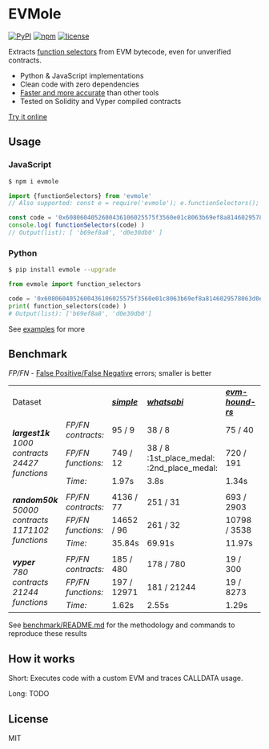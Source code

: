 # EVMole

[![PyPI](https://img.shields.io/pypi/v/evmole)](https://pypi.org/project/evmole)
[![npm](https://img.shields.io/npm/v/evmole)](https://www.npmjs.com/package/evmole)
[![license](https://img.shields.io/github/license/cdump/evmole)](./LICENSE)

Extracts [function selectors](https://docs.soliditylang.org/en/latest/abi-spec.html#function-selector) from EVM bytecode, even for unverified contracts.

- Python & JavaScript implementations
- Clean code with zero dependencies
- [Faster and more accurate](#Benchmark) than other tools
- Tested on Solidity and Vyper compiled contracts

[Try it online](https://cdump.github.io/evmole/)

## Usage

### JavaScript
```sh
$ npm i evmole
```
```javascript
import {functionSelectors} from 'evmole'
// Also supported: const e = require('evmole'); e.functionSelectors();

const code = '0x6080604052600436106025575f3560e01c8063b69ef8a8146029578063d0e30db014604d575b5f80fd5b3480156033575f80fd5b50603b5f5481565b60405190815260200160405180910390f35b60536055565b005b345f8082825460639190606a565b9091555050565b80820180821115608857634e487b7160e01b5f52601160045260245ffd5b9291505056fea2646970667358221220354240f63068d555e9b817619001b0dff6ea630d137edc1a640dae8e3ebb959864736f6c63430008170033'
console.log( functionSelectors(code) )
// Output(list): [ 'b69ef8a8', 'd0e30db0' ]
```

### Python
```sh
$ pip install evmole --upgrade
```
```python
from evmole import function_selectors

code = '0x6080604052600436106025575f3560e01c8063b69ef8a8146029578063d0e30db014604d575b5f80fd5b3480156033575f80fd5b50603b5f5481565b60405190815260200160405180910390f35b60536055565b005b345f8082825460639190606a565b9091555050565b80820180821115608857634e487b7160e01b5f52601160045260245ffd5b9291505056fea2646970667358221220354240f63068d555e9b817619001b0dff6ea630d137edc1a640dae8e3ebb959864736f6c63430008170033'
print( function_selectors(code) )
# Output(list): ['b69ef8a8', 'd0e30db0']
```

See [examples](./examples) for more

## Benchmark

<i>FP/FN</i> - [False Positive/False Negative](https://en.wikipedia.org/wiki/False_positives_and_false_negatives) errors; smaller is better

<table>
 <tr>
  <td>Dataset</td>
  <td></td>
  <td><a href="benchmark/providers/simple/"><b><i>simple</i></b></a></td>
  <td><a href="benchmark/providers/whatsabi/"><b><i>whatsabi</i></b></a></td>
  <td><a href="benchmark/providers/evm-hound-rs/"><b><i>evm-hound-rs</i></b></a></td>
  <td><a href="benchmark/providers/evmole-js/"><b><i>evmole-js</i></b></a> (<a href="benchmark/providers/evmole-py/"><b><i>py</i></b></a>)</td>
 </tr>
 <tr>
 <td rowspan="3"><i><b>largest1k</b><br>1000 contracts<br>24427 functions</i></td>
  <td><i>FP/FN contracts:</i></td>
  <td>95 / 9</td>
  <td>38 / 8</td>
  <td>75 / 40</td>
  <td>1 / 0 :1st_place_medal:</td>
 </tr>
 <tr>
  <td><i>FP/FN functions:</i></td>
  <td>749 / 12</td>
  <td>38 / 8 :1st_place_medal: :2nd_place_medal:</td>
  <td>720 / 191</td>
  <td>192 / 0 :2nd_place_medal: :1st_place_medal:</td>
 </tr>
 <tr>
  <td><i>Time:</i></td>
  <td>1.97s</td>
  <td>3.8s</td>
  <td>1.34s</td>
  <td>2.03s (1.99s)</td>
 </tr>
 <tr><td colspan="7"></td></tr>
 <tr>
 <td rowspan="3"><i><b>random50k</b><br>50000 contracts<br>1171102 functions</i></td>
  <td><i>FP/FN contracts:</i></td>
  <td>4136 / 77</td>
  <td>251 / 31</td>
  <td>693 / 2903</td>
  <td>1 / 9 :1st_place_medal:</td>
 </tr>
 <tr>
  <td><i>FP/FN functions:</i></td>
  <td>14652 / 96</td>
  <td>261 / 32</td>
  <td>10798 / 3538</td>
  <td>3 / 10 :1st_place_medal:</td>
 </tr>
 <tr>
  <td><i>Time:</i></td>
  <td>35.84s</td>
  <td>69.91s</td>
  <td>11.97s</td>
  <td>25.02s (33.62s)</td>
 </tr>
 <tr><td colspan="7"></td></tr>
 <tr>
 <td rowspan="3"><i><b>vyper</b><br>780 contracts<br>21244 functions</i></td>
  <td><i>FP/FN contracts:</i></td>
  <td>185 / 480</td>
  <td>178 / 780</td>
  <td>19 / 300</td>
  <td>0 / 0 :1st_place_medal:</td>
 </tr>
 <tr>
  <td><i>FP/FN functions:</i></td>
  <td>197 / 12971</td>
  <td>181 / 21244</td>
  <td>19 / 8273</td>
  <td>0 / 0 :1st_place_medal:</td>
 </tr>
 <tr>
  <td><i>Time:</i></td>
  <td>1.62s</td>
  <td>2.55s</td>
  <td>1.29s</td>
  <td>1.44s (1.6s)</td>
 </tr>
</table>

See [benchmark/README.md](./benchmark/) for the methodology and commands to reproduce these results

## How it works

Short: Executes code with a custom EVM and traces CALLDATA usage.

Long: TODO

## License
MIT
